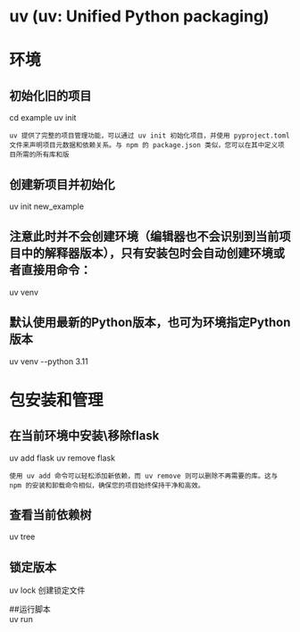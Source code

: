 # uv (uv: Unified Python packaging) 

# 环境
## 初始化旧的项目
cd example
uv init
```
uv 提供了完整的项目管理功能，可以通过 uv init 初始化项目，并使用 pyproject.toml 文件来声明项目元数据和依赖关系。与 npm 的 package.json 类似，您可以在其中定义项目所需的所有库和版
```
## 创建新项目并初始化
uv init new_example
## 注意此时并不会创建环境（编辑器也不会识别到当前项目中的解释器版本），只有安装包时会自动创建环境或者直接用命令：
uv venv
## 默认使用最新的Python版本，也可为环境指定Python版本
uv venv --python 3.11


# 包安装和管理

## 在当前环境中安装\移除flask
uv add flask
uv remove flask

```
使用 uv add 命令可以轻松添加新依赖，而 uv remove 则可以删除不再需要的库。这与 npm 的安装和卸载命令相似，确保您的项目始终保持干净和高效。
```

## 查看当前依赖树
uv tree

## 锁定版本
uv lock 创建锁定文件

##运行脚本	
uv run <script>

## 同步环境
uv sync
```
uv 通过 uv sync 命令来保持虚拟环境与项目要求的一致性。这个命令会检查当前环境与 pyproject.toml 中定义的依赖关系，并执行必要的安装、升级或卸载操作。这类似于 npm 中确保 package.json 和 node_modules 目录一致性的过程。
```

## 安装工具
uv add -g black
uv tool install ruff

## 执行工具
uv run django-admin startproject hello .

# 参考文档
- [uv](https://uv.readthedocs.io/en/latest/)
- https://juejin.cn/post/7444387793842864169


## requirements.txt转换pyproject.toml
> uv add -r requirements.txt
> uv add $(cat requirements.txt)
> uv pip install -r requirements.txt

